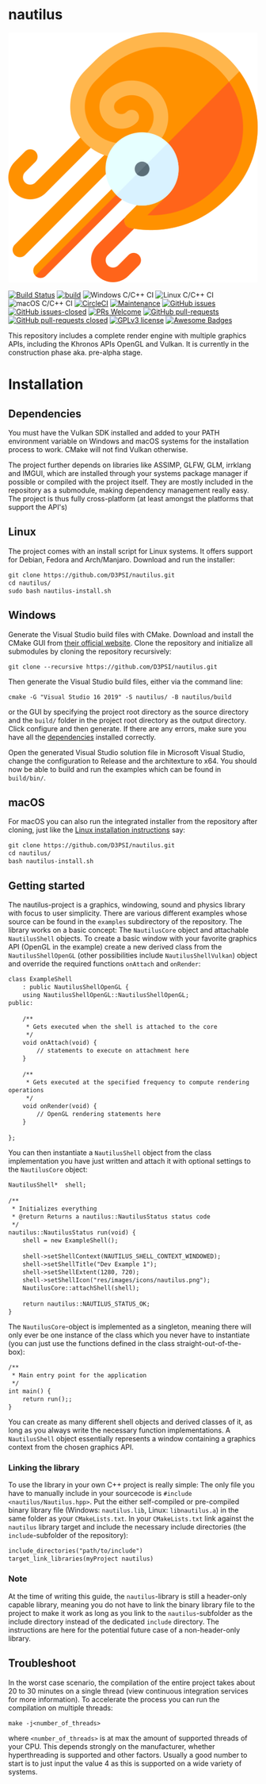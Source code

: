 # nautilus

![Nautilus Icon](https://github.com/D3PSI/nautilus/blob/master/res/images/icons/nautilus.png)

[![Build Status](https://travis-ci.com/D3PSI/nautilus.svg?branch=master)](https://travis-ci.com/D3PSI/nautilus)
[![build](https://ci.appveyor.com/api/projects/status/6cp2udvipkuchs42/branch/master?svg=true)](https://ci.appveyor.com/project/D3PSI/nautilus/branch/master)
![Windows C/C++ CI](https://github.com/D3PSI/nautilus/workflows/Windows%20C/C++%20CI/badge.svg)
![Linux C/C++ CI](https://github.com/D3PSI/nautilus/workflows/Linux%20C/C++%20CI/badge.svg)
![macOS C/C++ CI](https://github.com/D3PSI/nautilus/workflows/macOS%20C/C++%20CI/badge.svg)
[![CircleCI](https://circleci.com/gh/D3PSI/nautilus.svg?style=svg)](https://circleci.com/gh/D3PSI/nautilus)
[![Maintenance](https://img.shields.io/badge/Maintained%3F-no-red.svg)](https://github.com/D3PSI/nautilus/graphs/commit-activity)
[![GitHub issues](https://img.shields.io/github/issues/D3PSI/nautilus.svg)](https://github.com/D3PSI/nautilus/issues/)
[![GitHub issues-closed](https://img.shields.io/github/issues-closed/D3PSI/nautilus.svg)](https://github.com/D3PSI/nautilus/issues?q=is%3Aissue+is%3Aclosed)
[![PRs Welcome](https://img.shields.io/badge/PRs-welcome-brightgreen.svg?style=flat-square)](https://github.com/D3PSI/nautilus/compare)
[![GitHub pull-requests](https://img.shields.io/github/issues-pr/D3PSI/nautilus.svg)](https://GitHub.com/D3PSI/nautilus/pull/)
[![GitHub pull-requests closed](https://img.shields.io/github/issues-pr-closed/D3PSI/nautilus.svg)](https://GitHub.com/D3PSI/nautilus/pull/)
[![GPLv3 license](https://img.shields.io/badge/License-GPLv3-blue.svg)](http://perso.crans.org/besson/LICENSE.html)
[![Awesome Badges](https://img.shields.io/badge/badges-awesome-green.svg)](https://github.com/D3PSI/nautilus)

This repository includes a complete render engine with multiple graphics APIs, including the Khronos APIs OpenGL and Vulkan. It is currently in the construction phase aka. pre-alpha stage.

# Installation

## Dependencies

You must have the Vulkan SDK installed and added to your PATH environment variable on Windows and macOS systems for the installation process to work. CMake will not find Vulkan otherwise.

The project further depends on libraries like ASSIMP, GLFW, GLM, irrklang and IMGUI, which are installed through your systems package manager if possible or compiled with the project itself. They are mostly included in the repository as a submodule, making dependency management really easy. The project is thus fully cross-platform (at least amongst the platforms that support the API's)

## Linux

The project comes with an install script for Linux systems. It offers support for Debian, Fedora and Arch/Manjaro. Download and run the installer:

    git clone https://github.com/D3PSI/nautilus.git
    cd nautilus/
    sudo bash nautilus-install.sh

## Windows

Generate the Visual Studio build files with CMake. Download and install the CMake GUI from [their official website](cmake.org/download). Clone the repository and initialize all submodules by cloning the repository recursively:

    git clone --recursive https://github.com/D3PSI/nautilus.git

Then generate the Visual Studio build files, either via the command line:

    cmake -G "Visual Studio 16 2019" -S nautilus/ -B nautilus/build

or the GUI by specifying the project root directory as the source directory and the `build/` folder in the project root directory as the output directory. Click configure and then generate. If there are any errors, make sure you have all the [dependencies](#dependencies) installed correctly.

Open the generated Visual Studio solution file in Microsoft Visual Studio, change the configuration to Release and the architexture to x64. You should now be able to build and run the examples which can be found in `build/bin/`.

## macOS

For macOS you can also run the integrated installer from the repository after cloning, just like the [Linux installation instructions](#linux) say:

    git clone https://github.com/D3PSI/nautilus.git
    cd nautilus/
    bash nautilus-install.sh

## Getting started

The nautilus-project is a graphics, windowing, sound and physics library with focus to user simplicity. There are various different examples whose source can be found in the `examples` subdirectory of the repository. The library works on a basic concept: The `NautilusCore` object and attachable `NautilusShell` objects.
To create a basic window with your favorite graphics API (OpenGL in the example) create a new derived class from the `NautilusShellOpenGL` (other possibilities include `NautilusShellVulkan`) object and override the required functions `onAttach` and `onRender`: 

    class ExampleShell 
        : public NautilusShellOpenGL {
        using NautilusShellOpenGL::NautilusShellOpenGL;
    public:

        /**
         * Gets executed when the shell is attached to the core
         */
        void onAttach(void) {
            // statements to execute on attachment here
        }

        /**
         * Gets executed at the specified frequency to compute rendering operations
         */
        void onRender(void) {
            // OpenGL rendering statements here
        }

    };

You can then instantiate a `NautilusShell` object from the class implementation you have just written and attach it with optional settings to the `NautilusCore` object:

    NautilusShell*  shell;

    /**
     * Initializes everything
     * @return Returns a nautilus::NautilusStatus status code
     */
    nautilus::NautilusStatus run(void) {
        shell = new ExampleShell();

        shell->setShellContext(NAUTILUS_SHELL_CONTEXT_WINDOWED);
        shell->setShellTitle("Dev Example 1");
        shell->setShellExtent(1280, 720);
        shell->setShellIcon("res/images/icons/nautilus.png");
        NautilusCore::attachShell(shell);

        return nautilus::NAUTILUS_STATUS_OK;
    }

The `NautilusCore`-object is implemented as a singleton, meaning there will only ever be one instance of the class which you never have to instantiate (you can just use the functions defined in the class straight-out-of-the-box):

    /**
     * Main entry point for the application
     */
    int main() {
        return run();;
    }

You can create as many different shell objects and derived classes of it, as long as you always write the necessary function implementations. A `NautilusShell` object essentially represents a window containing a graphics context from the chosen graphics API.

### Linking the library

To use the library in your own C++ project is really simple: The only file you have to manually include in your sourcecode is `#include <nautilus/Nautilus.hpp>`. Put the either self-compiled or pre-compiled binary library file (Windows: `nautilus.lib`, Linux: `libnautilus.a`) in the same folder as your `CMakeLists.txt`. In your `CMakeLists.txt` link against the `nautilus` library target and include the necessary include directories (the `include`-subfolder of the repository):

    include_directories("path/to/include")
    target_link_libraries(myProject nautilus)

### Note

At the time of writing this guide, the `nautilus`-library is still a header-only capable library, meaning you do not have to link the binary library file to the project to make it work as long as you link to the `nautilus`-subfolder as the include directory instead of the dedicated `include` directory. The instructions are here for the potential future case of a non-header-only library.

## Troubleshoot

In the worst case scenario, the compilation of the entire project takes about 20 to 30 minutes on a single thread (view continuous integration services for more information). To accelerate the process you can run the compilation on multiple threads:

    make -j<number_of_threads>

where `<number_of_threads>` is at max the amount of supported threads of your CPU. This depends strongly on the manufacturer, whether hyperthreading is supported and other factors. Usually a good number to start is to just input the value 4 as this is supported on a wide variety of systems.
